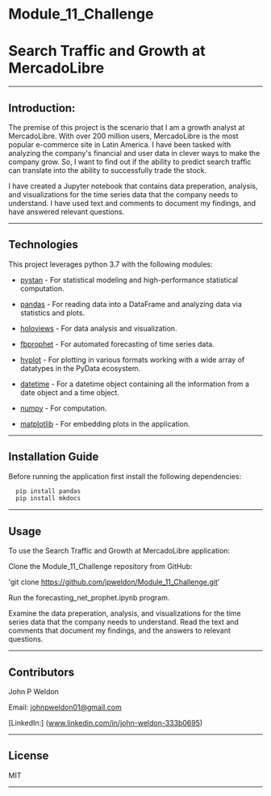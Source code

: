 # Module_11_Challenge

# Search Traffic and Growth at MercadoLibre

---

## Introduction:

The premise of this project is the scenario that I am a growth analyst at MercadoLibre. With over 200 million users, MercadoLibre is the most popular e-commerce site in Latin America. I have been tasked with analyzing the company's financial and user data in clever ways to make the company grow. So, I want to find out if the ability to predict search traffic can translate into the ability to successfully trade the stock.

I have created a Jupyter notebook that contains data preperation, analysis, and visualizations for the time series data that the company needs to understand. I have used text and comments to document my findings, and have answered relevant questions.

---

## Technologies

This project leverages python 3.7 with the following modules:

* [pystan](https://pypi.org/project/pystan/) - For statistical modeling and high-performance statistical computation.

* [pandas](https://github.com/pandas-dev/pandas) - For reading data into a DataFrame and analyzing data via statistics and plots.

* [holoviews](https://holoviews.org) - For data analysis and visualization.

* [fbprophet](https://facebook.github.io/prophet/) - For automated forecasting of time series data.

* [hvplot](https://hvplot.holoviz.org) - For plotting in various formats working with a wide array of datatypes in the PyData ecosystem.

* [datetime](https://docs.python.org/3/library/datetime.html#datetime.datetime) - For a datetime object containing all the information from a date object and a time object.

* [numpy](https://numpy.org) - For computation.

* [matplotlib](https://matplotlib.org/stable/users/index.html) - For embedding plots in the application.

---

## Installation Guide

Before running the application first install the following dependencies:

```python
  pip install pandas
  pip install mkdocs
```

---

## Usage

To use the Search Traffic and Growth at MercadoLibre application:

Clone the Module_11_Challenge repository from GitHub:

'git clone https://github.com/jpweldon/Module_11_Challenge.git'

Run the forecasting_net_prophet.ipynb program.

Examine the data preperation, analysis, and visualizations for the time series data that the company needs to understand. Read the text and comments that document my findings, and the answers to relevant questions.

---

## Contributors

John P Weldon

Email: johnpweldon01@gmail.com

[LinkedIn:] (www.linkedin.com/in/john-weldon-333b0695)

---

## License

MIT

---